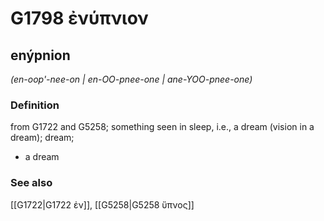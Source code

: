 # G1798 ἐνύπνιον

## enýpnion

_(en-oop'-nee-on | en-OO-pnee-one | ane-YOO-pnee-one)_

### Definition

from G1722 and G5258; something seen in sleep, i.e., a dream (vision in a dream); dream; 

- a dream

### See also

[[G1722|G1722 ἐν]], [[G5258|G5258 ὕπνος]]
